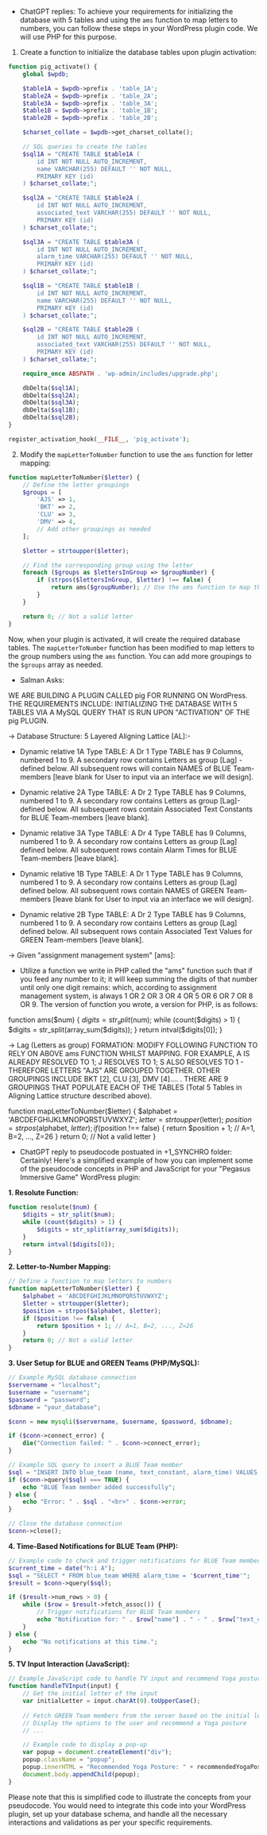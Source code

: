 - ChatGPT replies:
To achieve your requirements for initializing the database with 5 tables and using the `ams` function to map letters to numbers, you can follow these steps in your WordPress plugin code. We will use PHP for this purpose.

1. Create a function to initialize the database tables upon plugin activation:

```php
function pig_activate() {
    global $wpdb;

    $table1A = $wpdb->prefix . 'table_1A';
    $table2A = $wpdb->prefix . 'table_2A';
    $table3A = $wpdb->prefix . 'table_3A';
    $table1B = $wpdb->prefix . 'table_1B';
    $table2B = $wpdb->prefix . 'table_2B';

    $charset_collate = $wpdb->get_charset_collate();

    // SQL queries to create the tables
    $sql1A = "CREATE TABLE $table1A (
        id INT NOT NULL AUTO_INCREMENT,
        name VARCHAR(255) DEFAULT '' NOT NULL,
        PRIMARY KEY (id)
    ) $charset_collate;";

    $sql2A = "CREATE TABLE $table2A (
        id INT NOT NULL AUTO_INCREMENT,
        associated_text VARCHAR(255) DEFAULT '' NOT NULL,
        PRIMARY KEY (id)
    ) $charset_collate;";

    $sql3A = "CREATE TABLE $table3A (
        id INT NOT NULL AUTO_INCREMENT,
        alarm_time VARCHAR(255) DEFAULT '' NOT NULL,
        PRIMARY KEY (id)
    ) $charset_collate;";

    $sql1B = "CREATE TABLE $table1B (
        id INT NOT NULL AUTO_INCREMENT,
        name VARCHAR(255) DEFAULT '' NOT NULL,
        PRIMARY KEY (id)
    ) $charset_collate;";

    $sql2B = "CREATE TABLE $table2B (
        id INT NOT NULL AUTO_INCREMENT,
        associated_text VARCHAR(255) DEFAULT '' NOT NULL,
        PRIMARY KEY (id)
    ) $charset_collate;";

    require_once ABSPATH . 'wp-admin/includes/upgrade.php';

    dbDelta($sql1A);
    dbDelta($sql2A);
    dbDelta($sql3A);
    dbDelta($sql1B);
    dbDelta($sql2B);
}

register_activation_hook(__FILE__, 'pig_activate');
```

2. Modify the `mapLetterToNumber` function to use the `ams` function for letter mapping:

```php
function mapLetterToNumber($letter) {
    // Define the letter groupings
    $groups = [
        'AJS' => 1,
        'BKT' => 2,
        'CLU' => 3,
        'DMV' => 4,
        // Add other groupings as needed
    ];

    $letter = strtoupper($letter);

    // Find the corresponding group using the letter
    foreach ($groups as $lettersInGroup => $groupNumber) {
        if (strpos($lettersInGroup, $letter) !== false) {
            return ams($groupNumber); // Use the ams function to map the group number
        }
    }

    return 0; // Not a valid letter
}
```

Now, when your plugin is activated, it will create the required database tables. The `mapLetterToNumber` function has been modified to map letters to the group numbers using the `ams` function. You can add more groupings to the `$groups` array as needed.



- Salman Asks:

WE ARE BUILDING A PLUGIN CALLED pig FOR RUNNING ON WordPress. THE REQUIREMENTS INCLUDE: INITIALIZING THE DATABASE 
WITH 5 TABLES VIA A MySQL QUERY THAT IS RUN UPON "ACTIVATION" OF THE pig PLUGIN.  

-> Database Structure: 5 Layered Aligning Lattice [AL]:-

+ Dynamic relative 1A Type TABLE: A Dr 1 Type TABLE has 9 Columns, numbered 1 to 9. A secondary row contains Letters 
as group [Lag] - defined below. All subsequent rows will contain NAMES of BLUE Team-members [leave blank for User to 
input via an interface we will design].
+ Dynamic relative 2A Type TABLE: A Dr 2 Type TABLE has 9 Columns, numbered 1 to 9. A secondary row contains Letters as 
group [Lag]- defined below. All subsequent rows contain Associated Text Constants for BLUE Team-members [leave blank]. 
+ Dynamic relative 3A Type TABLE: A Dr 4 Type TABLE has 9 Columns, numbered 1 to 9. A secondary row contains 
Letters as group [Lag] defined below. All subsequent rows contain Alarm Times for BLUE Team-members [leave blank]. 

+ Dynamic relative 1B Type TABLE: A Dr 1 Type TABLE has 9 Columns, numbered 1 to 9. A secondary row contains Letters 
as group [Lag] defined below. All subsequent rows contain NAMES of GREEN Team-members [leave blank for User to input via 
an interface we will design].
+ Dynamic relative 2B Type TABLE: A Dr 2 Type TABLE has 9 Columns, numbered 1 to 9. A secondary row contains Letters 
as group [Lag] defined below. All subsequent rows contain Associated Text Values for GREEN Team-members [leave blank]. 

-> Given "assignment management system" [ams]:
+ Utilize a function we write in PHP called the "ams" function such that if you feed any number to it; it will keep 
summing the digits of that number until only one digit remains: which, according to assignment management 
system, is always 1 OR 2 OR 3 OR 4 OR 5 OR 6 OR 7 OR 8 OR 9. The version of function you wrote, a version for PHP, 
is as follows:

function ams($num) {
    $digits = str_split($num);
    while (count($digits) > 1) {
        $digits = str_split(array_sum($digits));
    }
    return intval($digits[0]);
}

-> Lag (Letters as group) FORMATION:
MODIFY FOLLOWING FUNCTION TO RELY ON ABOVE ams FUNCTION WHILST MAPPING. FOR EXAMPLE, A IS ALREADY RESOLVED TO 1; 
J RESOLVES TO 1; S ALSO RESOLVES TO 1 - THEREFORE LETTERS "AJS" ARE GROUPED TOGETHER. OTHER GROUPINGS INCLUDE BKT [2], 
CLU [3], DMV [4].... . THERE ARE 9 GROUPINGS THAT POPULATE EACH OF THE TABLES (Total 5 Tables in Aligning Lattice structure 
described above).

function mapLetterToNumber($letter) {
    $alphabet = 'ABCDEFGHIJKLMNOPQRSTUVWXYZ';
    $letter = strtoupper($letter);
    $position = strpos($alphabet, $letter);
    if ($position !== false) {
        return $position + 1; // A=1, B=2, ..., Z=26
    }
    return 0; // Not a valid letter
}


- ChatGPT reply to pseudocode postuated in +1_SYNCHRO folder:
Certainly! Here's a simplified example of how you can implement some of the pseudocode concepts in PHP and JavaScript for your "Pegasus Immersive Game" WordPress plugin:

**1. Resolute Function:**
```php
function resolute($num) {
    $digits = str_split($num);
    while (count($digits) > 1) {
        $digits = str_split(array_sum($digits));
    }
    return intval($digits[0]);
}
```

**2. Letter-to-Number Mapping:**
```php
// Define a function to map letters to numbers
function mapLetterToNumber($letter) {
    $alphabet = 'ABCDEFGHIJKLMNOPQRSTUVWXYZ';
    $letter = strtoupper($letter);
    $position = strpos($alphabet, $letter);
    if ($position !== false) {
        return $position + 1; // A=1, B=2, ..., Z=26
    }
    return 0; // Not a valid letter
}
```

**3. User Setup for BLUE and GREEN Teams (PHP/MySQL):**
```php
// Example MySQL database connection
$servername = "localhost";
$username = "username";
$password = "password";
$dbname = "your_database";

$conn = new mysqli($servername, $username, $password, $dbname);

if ($conn->connect_error) {
    die("Connection failed: " . $conn->connect_error);
}

// Example SQL query to insert a BLUE Team member
$sql = "INSERT INTO blue_team (name, text_constant, alarm_time) VALUES ('John', 'Activity', '08:30 AM')";
if ($conn->query($sql) === TRUE) {
    echo "BLUE Team member added successfully";
} else {
    echo "Error: " . $sql . "<br>" . $conn->error;
}

// Close the database connection
$conn->close();
```

**4. Time-Based Notifications for BLUE Team (PHP):**
```php
// Example code to check and trigger notifications for BLUE Team members
$current_time = date("h:i A");
$sql = "SELECT * FROM blue_team WHERE alarm_time = '$current_time'";
$result = $conn->query($sql);

if ($result->num_rows > 0) {
    while ($row = $result->fetch_assoc()) {
        // Trigger notifications for BLUE Team members
        echo "Notification for: " . $row["name"] . " - " . $row["text_constant"];
    }
} else {
    echo "No notifications at this time.";
}
```

**5. TV Input Interaction (JavaScript):**
```javascript
// Example JavaScript code to handle TV input and recommend Yoga posture
function handleTVInput(input) {
    // Get the initial letter of the input
    var initialLetter = input.charAt(0).toUpperCase();
    
    // Fetch GREEN Team members from the server based on the initial letter
    // Display the options to the user and recommend a Yoga posture
    // ...

    // Example code to display a pop-up
    var popup = document.createElement("div");
    popup.className = "popup";
    popup.innerHTML = "Recommended Yoga Posture: " + recommendedYogaPosture;
    document.body.appendChild(popup);
}
```

Please note that this is simplified code to illustrate the concepts from your pseudocode. You would need to integrate this code into your WordPress plugin, set up your database schema, and handle all the necessary interactions and validations as per your specific requirements.